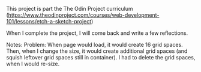 This project is part the The Odin Project curriculum (https://www.theodinproject.com/courses/web-development-101/lessons/etch-a-sketch-project)

When I complete the project, I will come back and write a few reflections.

Notes:
Problem: When page would load, it would create 16 grid spaces. Then, when I change the size, it would create additional grid spaces (and squish leftover grid spaces still in container). I had to delete the grid spaces, when I would re-size.